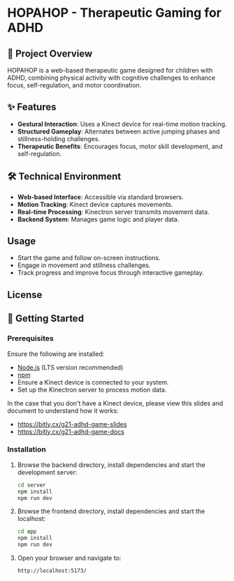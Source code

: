 # HOPAHOP - Therapeutic Gaming for ADHD

## 📖 Project Overview

HOPAHOP is a web-based therapeutic game designed for children with ADHD,
combining physical activity with cognitive challenges to enhance focus,
self-regulation, and motor coordination.

## ✨ Features

- **Gestural Interaction**: Uses a Kinect device for real-time motion tracking.
- **Structured Gameplay**: Alternates between active jumping phases and
  stillness-holding challenges.
- **Therapeutic Benefits**: Encourages focus, motor skill development, and
  self-regulation.

## 🛠️ Technical Environment

- **Web-based Interface**: Accessible via standard browsers.
- **Motion Tracking**: Kinect device captures movements.
- **Real-time Processing**: Kinectron server transmits movement data.
- **Backend System**: Manages game logic and player data.

## Usage

- Start the game and follow on-screen instructions.
- Engage in movement and stillness challenges.
- Track progress and improve focus through interactive gameplay.

## License

## 🚀 Getting Started

### Prerequisites

Ensure the following are installed:

- [Node.js](https://nodejs.org/) (LTS version recommended)
- [npm](https://www.npmjs.com/)
- Ensure a Kinect device is connected to your system.
- Set up the Kinectron server to process motion data.

In the case that you don't have a Kinect device, please view this slides and
document to understand how it works:

- https://bitly.cx/g21-adhd-game-slides
- https://bitly.cx/g21-adhd-game-docs

### Installation

1. Browse the backend directory, install dependencies and start the development
   server:

   ```bash
   cd server
   npm install
   npm run dev
   ```

2. Browse the frontend directory, install dependencies and start the localhost:

   ```bash
   cd app
   npm install
   npm run dev
   ```

3. Open your browser and navigate to:

   ```bash
   http://localhost:5173/
   ```
